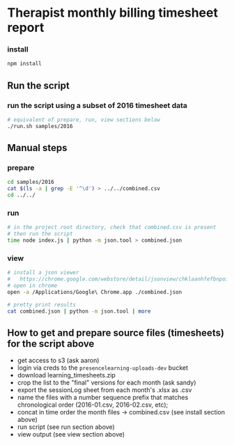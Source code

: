 # Therapist monthly billing timesheet report

### install
``` sh
npm install
```

## Run the script

### run the script using a subset of 2016 timesheet data
``` sh
# equivalent of prepare, run, view sections below
./run.sh samples/2016
```

## Manual steps

### prepare
``` sh
cd samples/2016
cat $(ls -a | grep -E '^\d') > ../../combined.csv
cd ../../
```

### run
``` sh
# in the project root directory, check that combined.csv is present
# then run the script
time node index.js | python -m json.tool > combined.json
```

### view
``` sh
# install a json viewer
#   https://chrome.google.com/webstore/detail/jsonview/chklaanhfefbnpoihckbnefhakgolnmc?hl=en)
# open in chrome
open -a /Applications/Google\ Chrome.app ./combined.json

# pretty print results
cat combined.json | python -m json.tool | more
```

## How to get and prepare source files (timesheets) for the script above
* get access to s3 (ask aaron)
* login via creds to the `presencelearning-uploads-dev` bucket
* download learning_timesheets.zip
* crop the list to the "final" versions for each month (ask sandy)
* export the sessionLog sheet from each month's .xlsx as .csv
* name the files with a number sequence prefix that matches chronological order (2016-01.csv, 2016-02.csv, etc);
* concat in time order the month files → combined.csv (see install section above)
* run script (see run section above)
* view output (see view section above)
